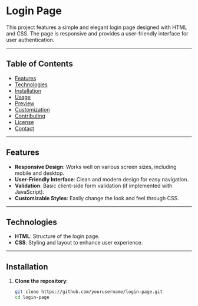 # Login Page

This project features a simple and elegant login page designed with HTML and CSS. The page is responsive and provides a user-friendly interface for user authentication.

---

## Table of Contents

- [Features](#features)
- [Technologies](#technologies)
- [Installation](#installation)
- [Usage](#usage)
- [Preview](#preview)
- [Customization](#customization)
- [Contributing](#contributing)
- [License](#license)
- [Contact](#contact)

---

## Features

- **Responsive Design**: Works well on various screen sizes, including mobile and desktop.
- **User-Friendly Interface**: Clean and modern design for easy navigation.
- **Validation**: Basic client-side form validation (if implemented with JavaScript).
- **Customizable Styles**: Easily change the look and feel through CSS.

---

## Technologies

- **HTML**: Structure of the login page.
- **CSS**: Styling and layout to enhance user experience.

---

## Installation

1. **Clone the repository**:
   ```bash
   git clone https://github.com/yourusername/login-page.git
   cd login-page
